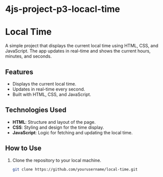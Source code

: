 # 4js-project-p3-locacl-time
# Local Time

A simple project that displays the current local time using HTML, CSS, and JavaScript. The app updates in real-time and shows the current hours, minutes, and seconds.

## Features

- Displays the current local time.
- Updates in real-time every second.
- Built with HTML, CSS, and JavaScript.

## Technologies Used

- **HTML**: Structure and layout of the page.
- **CSS**: Styling and design for the time display.
- **JavaScript**: Logic for fetching and updating the local time.

## How to Use

1. Clone the repository to your local machine.
   ```bash
   git clone https://github.com/yourusername/local-time.git
